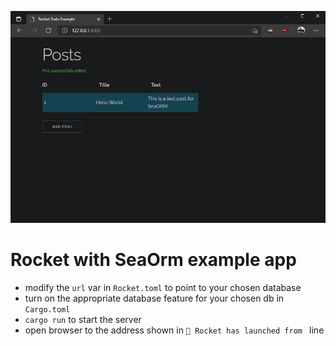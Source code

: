 ![screenshot](Screenshot.png)

# Rocket with SeaOrm example app

- modify the `url` var in `Rocket.toml` to point to your chosen database
- turn on the appropriate database feature for your chosen db in `Cargo.toml`
- `cargo run` to start the server
- open browser to the address shown in `🚀 Rocket has launched from ` line
